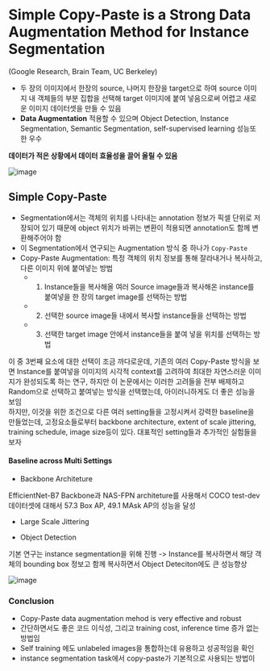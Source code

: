 # Simple Copy-Paste is a Strong Data Augmentation Method for Instance Segmentation
(Google Research, Brain Team, UC Berkeley)  

- 두 장의 이미지에서 한장의 source, 나머지 한장을 target으로 하여 source 이미지 내 객체들의 부분 집합을 선택해 target 이미지에 붙여 넣음으로써 어렵고 새로운 이미지 데이터셋을 만들 수 있음
- **Data Augmentation** 적용할 수 있으며 Object Detection, Instance Segmentation, Semantic Segmentation, self-supervised learning 성능또한 우수

**데이터가 적은 상황에서 데이터 효율성을 끌어 올릴 수 있음**

![image](https://user-images.githubusercontent.com/72767245/114272302-9e5eb480-9a50-11eb-9985-4e66181fcb4a.png)  

## Simple Copy-Paste
- Segmentation에서는 객체의 위치를 나타내는 annotation 정보가 픽셀 단위로 저장되어 있기 때문에 object 위치가 바뀌는 변환이 적용되면 annotation도 함께 변환해주어야 함
- 이 Segmentation에서 연구되는 Augmentation 방식 중 하나가 ```Copy-Paste```
- Copy-Paste Augmentation: 특정 객체의 위치 정보를 통해 잘라내거나 복사하고, 다른 이미지 위에 붙여넣는 방법
  - 1. Instance들을 복사해올 여러 Source image들과 복사해온 instance를 붙여넣을 한 장의 target image를 선택하는 방법
  - 2. 선택한 source image들 내에서 복사할 instance들을 선택하는 방법
  - 3. 선택한 target image 안에서 instance들을 붙여 넣을 위치를 선택하는 방법



이 중 3번째 요소에 대한 선택이 조금 까다로운데, 기존의 여러 Copy-Paste 방식을 보면 Instance를 붙여넣을 이미지의 시각적 context를 고려하여 최대한 자연스러운 이미지가 완성되도록 하는 연구, 하지만 이 논문에서는 이러한 고려들을 전부 배제하고 Random으로 선택하고 붙여넣는 방식을 선택했는데, 아이러니하게도 더 좋은 성능을 보임  
하지만, 이것을 위한 조건으로 다른 여러 setting들을 고정시켜서 강력한 baseline을 만들었는데, 고정요소들로부터 backbone architecture, extent of scale jittering, training schedule, image size등이 있다. 대표적인 setting들과 추가적인 실험들을 보자  

#### Baseline across Multi Settings
- Backbone Architeture

EfficientNet-B7 Backbone과 NAS-FPN architeture를 사용해서 COCO test-dev 데이터셋에 대해서 57.3 Box AP, 49.1 MAsk AP의 성능을 달성

- Large Scale Jittering


- Object Detection

기본 연구는 instance segmentation을 위해 진행 -> Instance를 복사하면서 해당 객체의 bounding box 정보고 함께 복사하면서 Object Deteciton에도 큰 성능향상

![image](https://user-images.githubusercontent.com/72767245/114293421-dc032200-9ad0-11eb-8a00-8d016447ffda.png)


### Conclusion
- Copy-Paste data augmentation mehod is very effective and robust
- 간단하면서도 좋은 코드 이식성, 그리고 training cost, inference time 증가 없는 방법임
- Self training 에도 unlabeled images을 통합하는데 유용하고 성공적임을 확인
- instance segmentation task에서 copy-paste가 기본적으로 사용되는 방법이 

